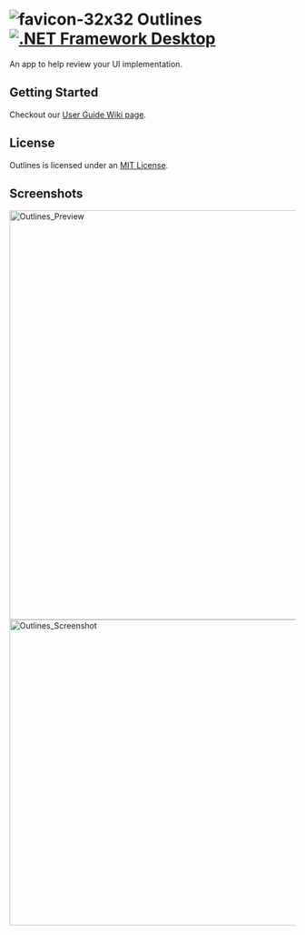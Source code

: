 #  ![favicon-32x32](https://user-images.githubusercontent.com/12770956/117379501-75351680-ae8c-11eb-86e7-d2a3e4a1b23f.png) Outlines [![.NET Framework Desktop](https://github.com/Remi05/outlines/actions/workflows/dotnet-framework-desktop.yml/badge.svg)](https://github.com/Remi05/outlines/actions/workflows/dotnet-framework-desktop.yml)

An app to help review your UI implementation.

## Getting Started
Checkout our [User Guide Wiki page](https://github.com/Remi05/outlines/wiki/User-Guide).

## License

Outlines is licensed under an [MIT License](LICENSE.md).

## Screenshots

<img width="720" alt="Outlines_Preview" src="https://user-images.githubusercontent.com/12770956/121975457-81877b80-cd36-11eb-95fc-3f8091170c92.png">

<img width="538" alt="Outlines_Screenshot" src="https://user-images.githubusercontent.com/12770956/112552593-523d2000-8d80-11eb-93c4-826b3e30b078.png">
